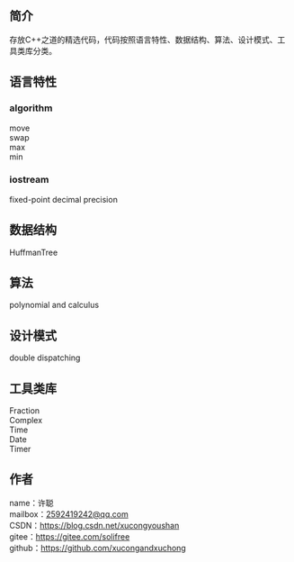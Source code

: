 ## 简介
存放C++之道的精选代码，代码按照语言特性、数据结构、算法、设计模式、工具类库分类。

## 语言特性
### algorithm
move  
swap  
max  
min
### iostream
fixed-point decimal precision

## 数据结构
HuffmanTree

## 算法
polynomial and calculus

## 设计模式
double dispatching

## 工具类库
Fraction  
Complex  
Time  
Date  
Timer

## 作者
name：许聪  
mailbox：2592419242@qq.com  
CSDN：https://blog.csdn.net/xucongyoushan  
gitee：https://gitee.com/solifree  
github：https://github.com/xucongandxuchong
